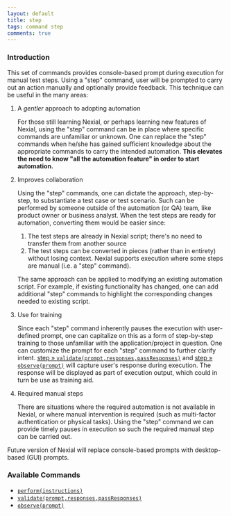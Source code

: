 ```yaml
---
layout: default
title: step
tags: command step
comments: true
---
```



### Introduction
This set of commands provides console-based prompt during execution for manual test steps.  Using a "step" command, user
will be prompted to carry out an action manually and optionally provide feedback.  This technique can be useful in the
many areas:

1. A _gentler_ approach to adopting automation

   For those still learning Nexial, or perhaps learning new features of Nexial, using the "step" command can be in 
   place where specific commands are unfamiliar or unknown.  One can replace the "step" commands when he/she has 
   gained sufficient knowledge about the appropriate commands to carry the intended automation. **This elevates the 
   need to know "all the automation feature" in order to start automation.**

2. Improves collaboration

   Using the "step" commands, one can dictate the approach, step-by-step, to substantiate a test case or test scenario.
   Such can be performed by someone outside of the automation (or QA) team, like product owner or business analyst.
   When the test steps are ready for automation, converting them would be easier since:<br/>
   
   1. The test steps are already in Nexial script; there's no need to transfer them from another source
   2. The test steps can be converted in pieces (rather than in entirety) without losing context.  Nexial supports 
      execution where some steps are manual (i.e. a "step" command).
   
   The same approach can be applied to modifying an existing automation script.  For example, if existing functionality
   has changed, one can add additional "step" commands to highlight the corresponding changes needed to existing script.

3. Use for training

   Since each "step" command inherently pauses the execution with user-defined prompt, one can capitalize on this as a
   form of step-by-step training to those unfamiliar with the application/project in question.  One can customize the
   prompt for each "step" command to further clarify intent.
   [step &raquo; `validate(prompt,responses,passResponses)`](validate(prompt,responses,passResponses).html) and
   [step &raquo; `observe(prompt)`](observe(prompt).html) will capture user's response during execution.  The response
   will be displayed as part of execution output, which could in turn be use as training aid.

4. Required manual steps

   There are situations where the required automation is not available in Nexial, or where manual intervention is 
   required (such as multi-factor authentication or physical tasks).  Using the "step" command we can provide timely
   pauses in execution so such the required manual step can be carried out.


Future version of Nexial will replace console-based prompts with desktop-based (GUI) prompts.


### Available Commands
- [`perform(instructions)`](perform(instructions).html )
- [`validate(prompt,responses,passResponses)`](validate(prompt,responses,passResponses).html)
- [`observe(prompt)`](observe(prompt).html)
